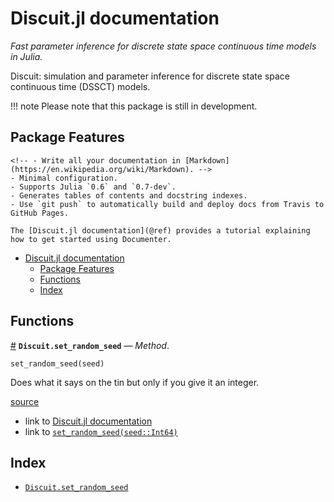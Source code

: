 
<a id='Discuit.jl-documentation-1'></a>

# Discuit.jl documentation


*Fast parameter inference for discrete state space continuous time models in Julia.*


Discuit: simulation and parameter inference for discrete state space continuous time (DSSCT) models.


!!! note
    Please note that this package is still in development.



<a id='Package-Features-1'></a>

## Package Features


```
<!-- - Write all your documentation in [Markdown](https://en.wikipedia.org/wiki/Markdown). -->
- Minimal configuration.
- Supports Julia `0.6` and `0.7-dev`.
- Generates tables of contents and docstring indexes.
- Use `git push` to automatically build and deploy docs from Travis to GitHub Pages.

The [Discuit.jl documentation](@ref) provides a tutorial explaining how to get started using Documenter.
```

- [Discuit.jl documentation](index.md#Discuit.jl-documentation-1)
    - [Package Features](index.md#Package-Features-1)
    - [Functions](index.md#Functions-1)
    - [Index](index.md#Index-1)


<a id='Functions-1'></a>

## Functions

<a id='Discuit.set_random_seed-Tuple{Int64}' href='#Discuit.set_random_seed-Tuple{Int64}'>#</a>
**`Discuit.set_random_seed`** &mdash; *Method*.



```
set_random_seed(seed)
```

Does what it says on the tin but only if you give it an integer.


<a target='_blank' href='https://github.com/mjb3/Discuit.jl/blob/dfd149130c9e3807c93279b42a9b8011a6a47b8c/src/Discuit.jl#L46-L50' class='documenter-source'>source</a><br>


  * link to [Discuit.jl documentation](index.md#Discuit.jl-documentation-1)
  * link to [`set_random_seed(seed::Int64)`](index.md#Discuit.set_random_seed-Tuple{Int64})


<a id='Index-1'></a>

## Index

- [`Discuit.set_random_seed`](index.md#Discuit.set_random_seed-Tuple{Int64})

